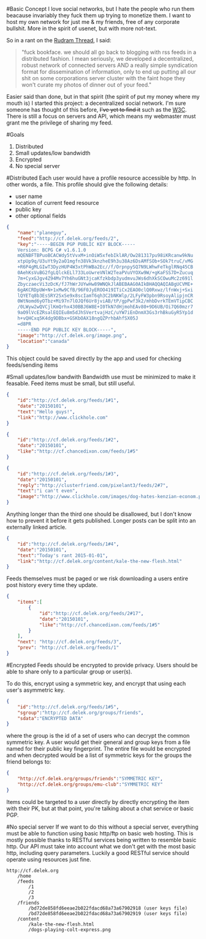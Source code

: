 #Basic Concept
I love social networks, but I hate the people who run them beacause invariably they fuck them up trying to monetize them. I want to host my own network for just me & my friends, free of any corporate bullshit. More in the spirit of usenet, but with more not-text.

So in a rant on the [Rudram Thread](https://www.facebook.com/chris.rudram/posts/10153870108165247), I said:

>"fuck bookface. we should all go back to blogging with rss feeds in a distributed fashion. I mean seriously, we developed a decentralized, robust network of connected servers AND a really simple syndication format for dissemination of information, only to end up putting all our shit on some corporations server cluster with the faint hope they won't curate my photos of dinner out of your feed."

Easier said than done, but in that spirit (the spirit of put my money where my mouth is) I started this project: a decentralized social network. I'm sure someone has thought of this before, <del>I've yet to find it</del> such as the [W3C](http://www.w3.org/Social/WG). There is still a focus on servers and API, which means my webmaster must grant me the privilege of sharing my feed.

#Goals
1. Distributed
2. Small updates/low bandwidth
3. Encrypted
2. No special server

#Distributed
Each user would have a profile resource accessible by http. In other words, a file. This profile should give the following details:
- user name
- location of current feed resource
- public key
- other optional fields
```json
{
    "name":"planeguy",
    "feed":"http://cf.delek.org/feeds/2",
    "key":"-----BEGIN PGP PUBLIC KEY BLOCK-----
    Version: BCPG C# v1.6.1.0
    mQENBFTBPuoBCACWdy5tVvxM+inOiW5xfebIklAR/Ow281317pu98iKRcanw9kNu
    xtpUp9q/U3uYt9y2aO1mgfn38Vk3knzheE9h3u38Az6DsAMfSOb+SOk7truC/vMG
    +R6P4gMLGIwT3DyzHUP4W3xtPhWBa2Ec//f/OrpnpySQ7N9LWhwFeTkglRNq45CB
    0AehKsVuBG2fgLQlckELl733LoUwreVNlW2TeaPVuVYOXw9W/+gKaFSS7D+Zucuq
    7m+CyxGJgv4Z94Mv7Yh6huGNt3jcaKfzkbdp3yudmvuJWs6dhXkSCOwuMc2z691l
    ZbyczaecVi3zDcK/fJ7hWrJUYwHw89WNQkJlABEBAAG0AIkBHAQQAQIABgUCVME+
    6gAKCRDpUW+N+1xMw9CfB/96F0JyEROO419ITiCx2EAO0clQ0Rxwz/lfnWxj+Sxi
    lQYETq8b3EsSRY2SxSe9x8scIamT6qh3C2bNKWlp/2LFyFW3pbn9RsoyAlipjnCR
    0WtNomd6yOTbz+Mi97n7lOJQf6Ur8jviAB/tP/gpPwf3k2/mhbDvrkTEmVTipCBC
    /0LWyw2wQVCjlKmQrhx430BBJ6W8E+I0TkN7dHjmohEAv80+9D6UB/Oi7Q60mzr7
    9aO9lVcEZRsalEQIEu8m5dJhSVertvajHzC/uYW7iEnDnmX3Gs3rhBkuGyR5Yp1d
    h+vQHCxq5K4dg9DBbx+GSKbOAX18ngQZPrhbAhfSX05J
    =d8PR
    -----END PGP PUBLIC KEY BLOCK-----",
    "image":"http://cf.delek.org/image.png",
    "location":"canada"
}
```
This object could be saved directly by the app and used for checking feeds/sending items

#Small updates/low bandwith
Bandwidth use must be minimized to make it feasable. Feed items must be small, but still useful.
```json
{
    "id":"http://cf.delek.org/feeds/1#1",
    "date":"20150101",
    "text":"Hello guys!",
    "link":"http://www.clickhole.com"
}
```
```json
{
    "id":"http://cf.delek.org/feeds/1#2",
    "date":"20150101",
    "like":"http://cf.chancedixon.com/feeds/1#5"
}
```
```json
{
    "id":"http://cf.delek.org/feeds/1#3",
    "date":"20150101",
    "reply":"http://clusterfriend.com/pixelant3/feeds/2#7",
    "text":"i can't even",
    "image":"http://www.clickhole.com/images/dog-hates-kenzian-econom.png"
}
```
Anything longer than the third one should be disallowed, but I don't know how to prevent it before it gets published. Longer posts can be split into an externally linked article.
```json
{
    "id":"http://cf.delek.org/feeds/1#4",
    "date":"20150101",
    "text":"Today's rant 2015-01-01",
    "link":"http://cf.delek.org/content/kale-the-new-flesh.html"
}
```
Feeds themselves must be paged or we risk downloading a users entire post history every time they update.
```json
{
    "items":[
        {
            "id":"http://cf.delek.org/feeds/2#17",
            "date":"20150101",
            "like":"http://cf.chancedixon.com/feeds/1#5"
        }
    ],
    "next": "http://cf.delek.org/feeds/3",
    "prev": "http://cf.delek.org/feeds/1"
}
```
#Encrypted
Feeds should be encrypted to provide privacy. Users should be able to share only to a particular group or user(s).

To do this, encrypt using a symmetric key, and encrypt that using each user's asymmetric key.
```json
{
    "id":"http://cf.delek.org/feeds/1#5",
    "sgroup":"http://cf.delek.org/groups/friends",
    "sdata":"ENCRYPTED DATA"
}
```
where the group is the id of a set of users who can decrypt the common symmetric key. A user would get their general and group keys from a file named for their public key fingerprint. The entire file would be encrypted and when decrypted would be a list of symmetric keys for the groups the friend belongs to:
```json
{
    "http://cf.delek.org/groups/friends":"SYMMETRIC KEY",
    "http://cf.delek.org/groups/emu-club":"SYMMETRIC KEY"
}
```
Items could be targeted to a user directly by directly encrypting the item with their PK, but at that point, you're talking about a chat service or basic PGP.

#No special server
If we want to do this without a special server, everything must be able to function using basic http/ftp on basic web hosting. This is mostly possible thanks to RESTful services being written to resemble basic http. Our API must take into account what we don't get with the most basic http, including query parameters. Luckily a good RESTful service should operate using resources just fine.
```
http://cf.delek.org
    /home
    /feeds
        /1
        /2
        /3
    /friends
        /bd72de858fd6eeae2b022fdacd68a73a67902918 (user keys file)
        /bd72de858fd6eeae2b022fdacd68a73a67902919 (user keys file)
    /content
        /kale-the-new-flesh.html
        /dogs-playing-colt-express.png
```
